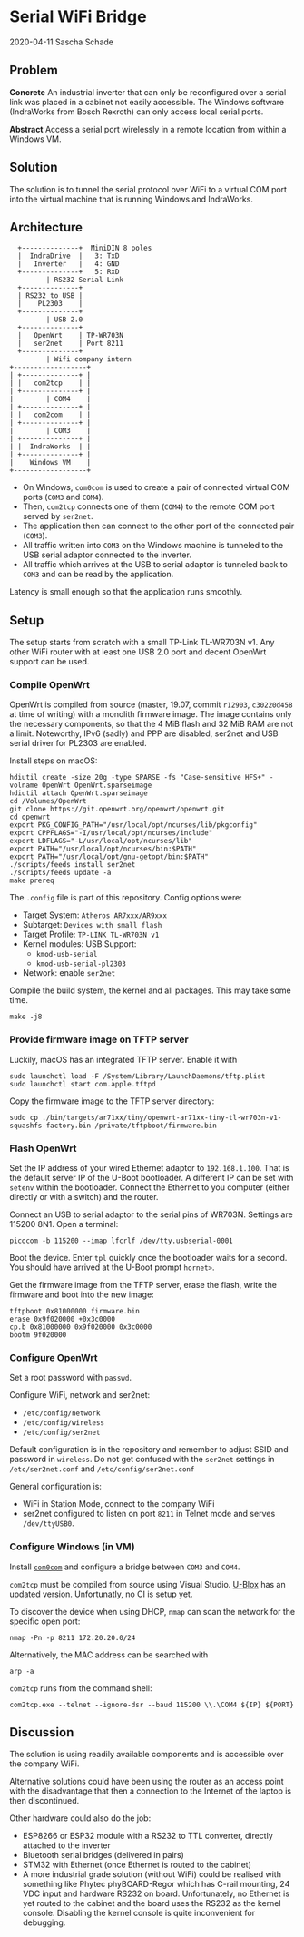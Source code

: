 # Serial WiFi Bridge

2020-04-11 Sascha Schade

## Problem

**Concrete** An industrial inverter that can only be reconfigured over a
serial link was placed in a cabinet not easily accessible. The Windows
software (IndraWorks from Bosch Rexroth) can only access local serial ports.

**Abstract** Access a serial port wirelessly in a remote location from within
a Windows VM.

## Solution

The solution is to tunnel the serial protocol over WiFi to a virtual COM port
into the virtual machine that is running Windows and IndraWorks.

## Architecture

```
  +--------------+  MiniDIN 8 poles
  |  IndraDrive  |   3: TxD
  |   Inverter   |   4: GND
  +--------------+   5: RxD
         | RS232 Serial Link
  +--------------+
  | RS232 to USB |
  |    PL2303    |
  +--------------+
         | USB 2.0
  +--------------+
  |   OpenWrt    | TP-WR703N
  |   ser2net    | Port 8211
  +--------------+
         | Wifi company intern
+------------------+
| +--------------+ |
| |   com2tcp    | |
| +--------------+ |
|        | COM4    |
| +--------------+ |
| |   com2com    | |
| +--------------+ |
|        | COM3    |
| +--------------+ |
| |  IndraWorks  | |
| +--------------+ |
|    Windows VM    |
+------------------+
```

* On Windows, `com0com` is used to create a pair of connected virtual COM
  ports (`COM3` and `COM4`).
* Then, `com2tcp` connects one of them (`COM4`) to the remote COM port served
  by `ser2net`.
* The application then can connect to the other port of the connected pair
  (`COM3`).
* All traffic written into `COM3` on the Windows machine is tunneled to the
  USB serial adaptor connected to the inverter.
* All traffic which arrives at the USB to serial adaptor is tunneled back to
  `COM3` and can be read by the application.

Latency is small enough so that the application runs smoothly.

## Setup

The setup starts from scratch with a small TP-Link TL-WR703N v1. Any other
WiFi router with at least one USB 2.0 port and decent OpenWrt support can be
used.

### Compile OpenWrt

OpenWrt is compiled from source (master, 19.07, commit `r12903`, `c30220d458`
at time of writing) with a monolith firmware image. The image contains only
the necessary components, so that the 4 MiB flash and 32 MiB RAM are not a
limit. Noteworthy, IPv6 (sadly) and PPP are disabled, ser2net and USB serial
driver for PL2303 are enabled.

Install steps on macOS:

```
hdiutil create -size 20g -type SPARSE -fs "Case-sensitive HFS+" -volname OpenWrt OpenWrt.sparseimage
hdiutil attach OpenWrt.sparseimage
cd /Volumes/OpenWrt
git clone https://git.openwrt.org/openwrt/openwrt.git
cd openwrt
export PKG_CONFIG_PATH="/usr/local/opt/ncurses/lib/pkgconfig"
export CPPFLAGS="-I/usr/local/opt/ncurses/include"
export LDFLAGS="-L/usr/local/opt/ncurses/lib"
export PATH="/usr/local/opt/ncurses/bin:$PATH"
export PATH="/usr/local/opt/gnu-getopt/bin:$PATH"
./scripts/feeds install ser2net
./scripts/feeds update -a
make prereq
```

The `.config` file is part of this repository. Config options were:

* Target System: `Atheros AR7xxx/AR9xxx`
* Subtarget: `Devices with small flash`
* Target Profile: `TP-LINK TL-WR703N v1`
* Kernel modules: USB Support:
  - `kmod-usb-serial`
  - `kmod-usb-serial-pl2303`
* Network: enable `ser2net`

Compile the build system, the kernel and all packages. This may take some time.

```
make -j8
```

### Provide firmware image on TFTP server

Luckily, macOS has an integrated TFTP server. Enable it with

```
sudo launchctl load -F /System/Library/LaunchDaemons/tftp.plist
sudo launchctl start com.apple.tftpd
```

Copy the firmware image to the TFTP server directory:

```
sudo cp ./bin/targets/ar71xx/tiny/openwrt-ar71xx-tiny-tl-wr703n-v1-squashfs-factory.bin /private/tftpboot/firmware.bin
```

### Flash OpenWrt

Set the IP address of your wired Ethernet adaptor to `192.168.1.100`. That is
the default server IP of the U-Boot bootloader. A different IP can be set with
`setenv` within the bootloader. Connect the Ethernet to you computer (either
directly or with a switch) and the router.

Connect an USB to serial adaptor to the serial pins of WR703N. Settings are
115200 8N1. Open a terminal:

```
picocom -b 115200 --imap lfcrlf /dev/tty.usbserial-0001
```

Boot the device. Enter `tpl` quickly once the bootloader waits for a second.
You should have arrived at the U-Boot prompt `hornet>`.

Get the firmware image from the TFTP server, erase the flash, write the
firmware and boot into the new image:

```
tftpboot 0x81000000 firmware.bin
erase 0x9f020000 +0x3c0000
cp.b 0x81000000 0x9f020000 0x3c0000
bootm 9f020000
```

### Configure OpenWrt

Set a root password with `passwd`.

Configure WiFi, network and ser2net:

* `/etc/config/network`
* `/etc/config/wireless`
* `/etc/config/ser2net`

Default configuration is in the repository and remember to adjust SSID and
password in `wireless`. Do not get confused with the `ser2net` settings in
`/etc/ser2net.conf` and `/etc/config/ser2net.conf`

General configuration is:

* WiFi in Station Mode, connect to the company WiFi
* ser2net configured to listen on port `8211` in Telnet mode and serves
  `/dev/ttyUSB0`.

### Configure Windows (in VM)

Install [`com0com`](https://github.com/Raggles/com0com/releases) and configure
a bridge between `COM3` and `COM4`.

`com2tcp` must be compiled from source using Visual Studio.
[U-Blox](https://github.com/u-blox/com2tcp) has an updated version.
Unfortunatly, no CI is setup yet.

To discover the device when using DHCP, `nmap` can scan the network for the
specific open port:

```
nmap -Pn -p 8211 172.20.20.0/24
```
Alternatively, the MAC address can be searched with
```
arp -a
```


`com2tcp` runs from the command shell:

```
com2tcp.exe --telnet --ignore-dsr --baud 115200 \\.\COM4 ${IP} ${PORT}
```

## Discussion

The solution is using readily available components and is accessible over the
company WiFi.

Alternative solutions could have been using the router as an access point with
the disadvantage that then a connection to the Internet of the laptop is then
discontinued.

Other hardware could also do the job:

* ESP8266 or ESP32 module with a RS232 to TTL converter, directly attached to
  the inverter
* Bluetooth serial bridges (delivered in pairs)
* STM32 with Ethernet (once Ethernet is routed to the cabinet)
* A more industrial grade solution (without WiFi) could be realised with
  something like Phytec phyBOARD-Regor which has C-rail mounting, 24 VDC input
  and hardware RS232 on board. Unfortunately, no Ethernet is yet routed to the
  cabinet and the board uses the RS232 as the kernel console. Disabling the
  kernel console is quite inconvenient for debugging.
